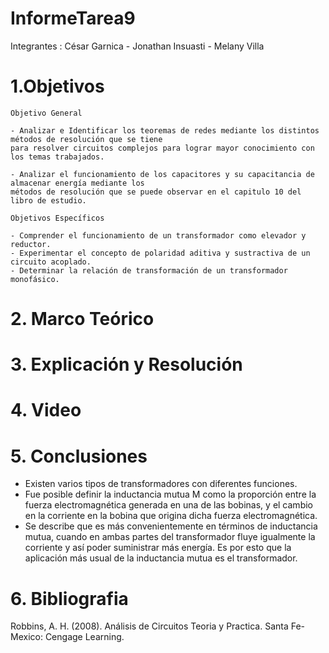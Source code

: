 # InformeTarea9

Integrantes : César Garnica - Jonathan Insuasti - Melany Villa 

# 1.Objetivos


    Objetivo General 
    
    - Analizar e Identificar los teoremas de redes mediante los distintos métodos de resolución que se tiene 
    para resolver circuitos complejos para lograr mayor conocimiento con los temas trabajados. 

    - Analizar el funcionamiento de los capacitores y su capacitancia de almacenar energía mediante los 
    métodos de resolución que se puede observar en el capitulo 10 del libro de estudio.

    Objetivos Específicos
    
    - Comprender el funcionamiento de un transformador como elevador y reductor.
    - Experimentar el concepto de polaridad aditiva y sustractiva de un circuito acoplado.
    - Determinar la relación de transformación de un transformador monofásico.
    
 
    
# 2. Marco Teórico



# 3. Explicación y Resolución
 





# 4. Video


# 5. Conclusiones

- Existen  varios  tipos  de transformadores  con  diferentes funciones.
- Fue posible definir la inductancia mutua M como la proporción entre la fuerza electromagnética generada 
en una de las bobinas, y el cambio en la corriente en la bobina que origina dicha fuerza electromagnética.
- Se describe que es más convenientemente en términos de inductancia mutua, cuando en ambas partes del transformador 
fluye igualmente la corriente y así poder suministrar más energía. Es por esto que la aplicación más usual de la inductancia mutua
es el transformador.
 

# 6. Bibliografia 

Robbins, A. H. (2008). Análisis de Circuitos Teoria y Practica. Santa Fe-Mexico: Cengage Learning.
